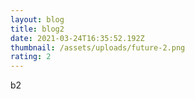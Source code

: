 ```yaml
---
layout: blog
title: blog2
date: 2021-03-24T16:35:52.192Z
thumbnail: /assets/uploads/future-2.png
rating: 2
---
```

b2
